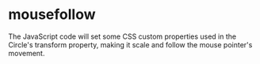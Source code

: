 # mousefollow
The JavaScript code will set some CSS custom properties used in the Circle's transform property, making it scale and follow the mouse pointer's movement.
